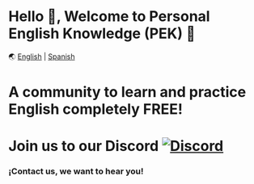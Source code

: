 # Hello 👋, Welcome to Personal English Knowledge (PEK) 🚀

🌏 [English](https://github.com/PEK-Personal-English-Knowledge/.github/blob/main/profile/README.en.md) | [Spanish](https://github.com/PEK-Personal-English-Knowledge/.github/blob/main/profile/README.md)

# A community to learn and practice English completely FREE!

# Join us to our Discord <a href="https://discord.gg/VuTfdxka">![Discord](https://img.shields.io/badge/Discord-7289DA?style=flat-square&logo=discord&logoColor=white)</a>

### ¡Contact us, we want to hear you!
